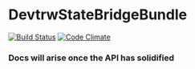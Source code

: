 DevtrwStateBridgeBundle
=======================
[![Build Status](http://img.shields.io/travis/devtrw/DevtrwStateBridgeBundle.svg?style=flat)](http://travis-ci.org/devtrw/DevtrwStateBridgeBundle)
[![Code Climate](http://img.shields.io/codeclimate/github/devtrw/DevtrwStateBridgeBundle.svg?style=flat)](https://codeclimate.com/github/devtrw/DevtrwStateBridgeBundle)

### Docs will arise once the API has solidified
